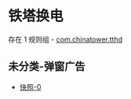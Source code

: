 # 铁塔换电

存在 1 规则组 - [com.chinatower.tthd](/src/apps/com.chinatower.tthd.ts)

## 未分类-弹窗广告

- [快照-0](https://i.gkd.li/i/13694901)
